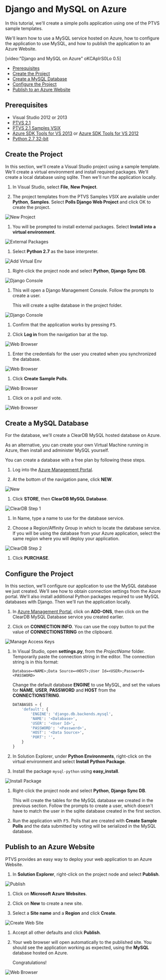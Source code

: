 Django and MySQL on Azure
=========================

In this tutorial, we'll create a simple polls application using one of the 
PTVS sample templates.

We'll learn how to use a MySQL service hosted on Azure, how to configure the 
application to use MySQL, and how to publish the application to an Azure 
Website.

[video:"Django and MySQL on Azure" oKCApIrS0Lo 0.5]

+ [Prerequisites](#prerequisites)
+ [Create the Project](#create-the-project)
+ [Create a MySQL Database](#create-a-mysql-database)
+ [Configure the Project](#configure-the-project)
+ [Publish to an Azure Website](#publish-to-an-azure-website)


## Prerequisites

 - Visual Studio 2012 or 2013
 - [PTVS 2.1](https://pytools.codeplex.com/releases/view/109707)
 - [PTVS 2.1 Samples VSIX](https://pytools.codeplex.com/releases/view/109707)
 - [Azure SDK Tools for VS 2013](http://go.microsoft.com/fwlink/p/?linkid=323510) or 
   [Azure SDK Tools for VS 2012](http://go.microsoft.com/fwlink/p/?linkid=323511)
 - [Python 2.7 32-bit](https://www.python.org/ftp/python/2.7.8/python-2.7.8.msi)


## Create the Project

In this section, we'll create a Visual Studio project using a sample template. 
We'll create a virtual environment and install required packages.  We'll create 
a local database using sqlite.  Then we'll run the application locally.

1. In Visual Studio, select **File**, **New Project**.

1. The project templates from the PTVS Samples VSIX are available under 
   **Python**, **Samples**.  Select **Polls Django Web Project** and click OK 
   to create the project.

  ![New Project](Images/PollsDjangoNewProject.png)

1. You will be prompted to install external packages.  Select **Install into a 
   virtual environment**.

  ![External Packages](Images/PollsDjangoExternalPackages.png)

1. Select **Python 2.7** as the base interpreter.

  ![Add Virtual Env](Images/PollsCommonAddVirtualEnv.png)

1. Right-click the project node and select **Python**, **Django Sync DB**.

  ![Django Console](Images/PollsDjangoSyncDB.png)

1. This will open a Django Management Console.  Follow the prompts to create a 
   user.

   This will create a sqlite database in the project folder.

  ![Django Console](Images/PollsDjangoConsole.png)

1. Confirm that the application works by pressing <kbd>F5</kbd>.

1. Click **Log in** from the navigation bar at the top.

  ![Web Browser](Images/PollsDjangoCommonBrowserLocalMenu.png)

1. Enter the credentials for the user you created when you synchronized the 
   database.

  ![Web Browser](Images/PollsDjangoCommonBrowserLocalLogin.png)

1. Click **Create Sample Polls**.

  ![Web Browser](Images/PollsDjangoCommonBrowserNoPolls.png)

1. Click on a poll and vote.

  ![Web Browser](Images/PollsDjangoSqliteBrowser.png)


## Create a MySQL Database

For the database, we'll create a ClearDB MySQL hosted database on Azure.

As an alternative, you can create your own Virtual Machine running in Azure, 
then install and administer MySQL yourself.

You can create a database with a free plan by following these steps.

1. Log into the [Azure Management Portal](https://manage.windowsazure.com).

1. At the bottom of the navigation pane, click **NEW**.

  ![New](Images/PollsCommonAzurePlusNew.png)

1. Click **STORE**, then **ClearDB MySQL Database**.

  ![ClearDB Step 1](Images/PollsDjangoClearDBAddon1.png)

1. In Name, type a name to use for the database service.

1. Choose a Region/Affinity Group in which to locate the database service. If 
   you will be using the database from your Azure application, select the same 
   region where you will deploy your application.

  ![ClearDB Step 2](Images/PollsDjangoClearDBAddon2.png)

1. Click **PURCHASE**.


## Configure the Project

In this section, we'll configure our application to use the MySQL database 
we just created.  We'll see how to obtain connection settings from the Azure 
portal.  We'll also install additional Python packages required to use MySQL 
databases with Django.  Then we'll run the application locally.

1. In [Azure Management Portal](https://manage.windowsazure.com), click on 
   **ADD-ONS**, then click on the ClearDB MySQL Database service you created 
   earlier.

1. Click on **CONNECTION INFO**.  You can use the copy button to put the value 
   of **CONNECTIONSTRING** on the clipboard.

  ![Manage Access Keys](Images/PollsDjangoMySQLConnectionInfo.png)

1. In Visual Studio, open **settings.py**, from the *ProjectName* folder.
   Temporarily paste the connection string in the editor.  The connection 
   string is in this format:

   ```
   Database=<NAME>;Data Source=<HOST>;User Id=<USER>;Password=<PASSWORD>
   ```
   Change the default database **ENGINE** to use MySQL, and set the values for 
   **NAME**, **USER**, **PASSWORD** and **HOST** from the **CONNECTIONSTRING**.

    ```python
    DATABASES = {
        'default': {
            'ENGINE': 'django.db.backends.mysql',
            'NAME': '<Database>',
            'USER': '<User Id>',
            'PASSWORD': '<Password>',
            'HOST': '<Data Source>',
            'PORT': '',
        }
    }
    ```

1. In Solution Explorer, under **Python Environments**, right-click on the 
   virtual environment and select **Install Python Package**.

1. Install the package `mysql-python` using **easy_install**.

  ![Install Package](Images/PollsDjangoMySQLInstallPackage.png)

1. Right-click the project node and select **Python**, **Django Sync DB**.  

   This will create the tables for the MySQL database we created in the 
   previous section.  Follow the prompts to create a user, which doesn't have 
   to match the user in the sqlite database created in the first section.

1. Run the application with <kbd>F5</kbd>.  Polls that are created with 
   **Create Sample Polls** and the data submitted by voting will be serialized 
   in the MySQL database.


## Publish to an Azure Website

PTVS provides an easy way to deploy your web application to an Azure Website.

1. In **Solution Explorer**, right-click on the project node and select 
   **Publish**.

  ![Publish](Images/PollsCommonPublishWebSiteDialog.png)

1. Click on **Microsoft Azure Websites**.

1. Click on **New** to create a new site.

1. Select a **Site name** and a **Region** and click **Create**.

  ![Create Web Site](Images/PollsCommonCreateWebSite.png)

1. Accept all other defaults and click **Publish**.

1. Your web browser will open automatically to the published site.  You should 
   see the application working as expected, using the **MySQL** database 
   hosted on Azure.

   Congratulations!

  ![Web Browser](Images/PollsDjangoAzureBrowser.png)
